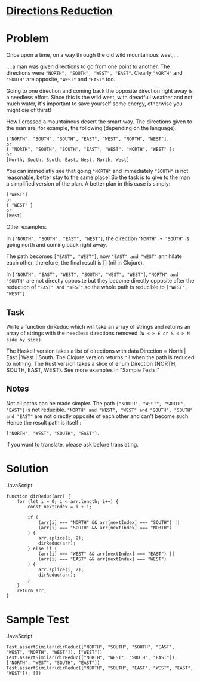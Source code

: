 # [Directions Reduction](https://www.codewars.com/kata/550f22f4d758534c1100025a/)

# Problem

Once upon a time, on a way through the old wild mountainous west,…

… a man was given directions to go from one point to another. The directions were `"NORTH", "SOUTH", "WEST", "EAST"`. Clearly `"NORTH"` and `"SOUTH"` are opposite, `"WEST"` and `"EAST"` too.

Going to one direction and coming back the opposite direction right away is a needless effort. Since this is the wild west, with dreadfull weather and not much water, it's important to save yourself some energy, otherwise you might die of thirst!

How I crossed a mountainous desert the smart way.
The directions given to the man are, for example, the following (depending on the language):

```JS
["NORTH", "SOUTH", "SOUTH", "EAST", "WEST", "NORTH", "WEST"].
or
{ "NORTH", "SOUTH", "SOUTH", "EAST", "WEST", "NORTH", "WEST" };
or
[North, South, South, East, West, North, West]
```

You can immediatly see that going `"NORTH"` and immediately `"SOUTH"` is not reasonable, better stay to the same place! So the task is to give to the man a simplified version of the plan. A better plan in this case is simply:

```JS
["WEST"]
or
{ "WEST" }
or
[West]
```

Other examples:

In `["NORTH", "SOUTH", "EAST", "WEST"]`, the direction `"NORTH" + "SOUTH"` is going north and coming back right away.

The path becomes `["EAST", "WEST"]`, now `"EAST" and "WEST"` annihilate each other, therefore, the final result is [] (nil in Clojure).

In `["NORTH", "EAST", "WEST", "SOUTH", "WEST", "WEST"]`, `"NORTH" and "SOUTH"` are not directly opposite but they become directly opposite after the reduction of `"EAST" and "WEST"` so the whole path is reducible to `["WEST", "WEST"]`.

## Task

Write a function dirReduc which will take an array of strings and returns an array of strings with the needless directions removed `(W <-> E or S <-> N side by side)`.

The Haskell version takes a list of directions with data Direction = North | East | West | South.
The Clojure version returns nil when the path is reduced to nothing.
The Rust version takes a slice of enum Direction {NORTH, SOUTH, EAST, WEST}.
See more examples in "Sample Tests:"

## Notes

Not all paths can be made simpler. The path `["NORTH", "WEST", "SOUTH", "EAST"]` is not reducible. `"NORTH" and "WEST", "WEST" and "SOUTH", "SOUTH" and "EAST"` are not directly opposite of each other and can't become such. Hence the result path is itself :

`["NORTH", "WEST", "SOUTH", "EAST"].`

if you want to translate, please ask before translating.

# Solution

JavaScript

```JS
function dirReduc(arr) {
	for (let i = 0; i < arr.length; i++) {
		const nextIndex = i + 1;

		if (
			(arr[i] === "NORTH" && arr[nextIndex] === "SOUTH") ||
			(arr[i] === "SOUTH" && arr[nextIndex] === "NORTH")
		) {
			arr.splice(i, 2);
			dirReduc(arr);
		} else if (
			(arr[i] === "WEST" && arr[nextIndex] === "EAST") ||
			(arr[i] === "EAST" && arr[nextIndex] === "WEST")
		) {
			arr.splice(i, 2);
			dirReduc(arr);
		}
	}
	return arr;
}
```

# Sample Test

JavaScript

```JS
Test.assertSimilar(dirReduc(["NORTH", "SOUTH", "SOUTH", "EAST", "WEST", "NORTH", "WEST"]), ["WEST"])
Test.assertSimilar(dirReduc(["NORTH", "WEST", "SOUTH", "EAST"]), ["NORTH", "WEST", "SOUTH", "EAST"])
Test.assertSimilar(dirReduc(["NORTH", "SOUTH", "EAST", "WEST", "EAST", "WEST"]), [])
```
